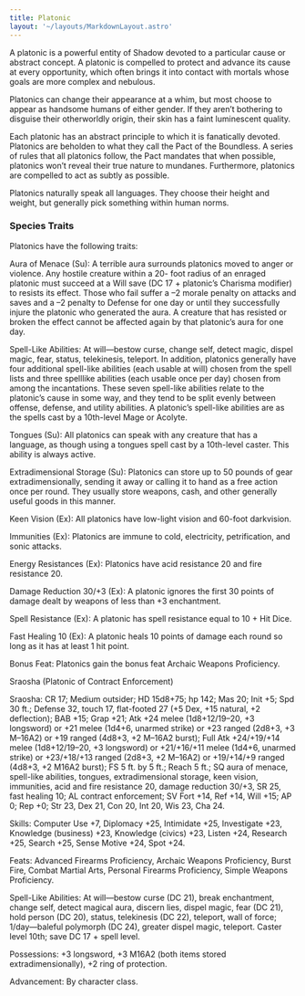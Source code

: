 ```yaml
---
title: Platonic
layout: '~/layouts/MarkdownLayout.astro'
---
```

A platonic is a powerful entity of Shadow devoted to a particular cause or
abstract concept. A platonic is compelled to protect and advance its cause at
every opportunity, which often brings it into contact with mortals whose goals
are more complex and nebulous.

Platonics can change their appearance at a whim, but most choose to appear as
handsome humans of either gender. If they aren’t bothering to disguise their
otherworldly origin, their skin has a faint luminescent quality.

Each platonic has an abstract principle to which it is fanatically devoted.
Platonics are beholden to what they call the Pact of the Boundless. A series
of rules that all platonics follow, the Pact mandates that when possible,
platonics won’t reveal their true nature to mundanes. Furthermore, platonics
are compelled to act as subtly as possible.

Platonics naturally speak all languages. They choose their height and weight,
but generally pick something within human norms.

###  Species Traits

Platonics have the following traits:

Aura of Menace (Su): A terrible aura surrounds platonics moved to anger or
violence. Any hostile creature within a 20- foot radius of an enraged platonic
must succeed at a Will save (DC 17 + platonic’s Charisma modifier) to resists
its effect. Those who fail suffer a –2 morale penalty on attacks and saves and
a –2 penalty to Defense for one day or until they successfully injure the
platonic who generated the aura. A creature that has resisted or broken the
effect cannot be affected again by that platonic’s aura for one day.

Spell-Like Abilities: At will—bestow curse, change self, detect magic, dispel
magic, fear, status, telekinesis, teleport. In addition, platonics generally
have four additional spell-like abilities (each usable at will) chosen from
the spell lists and three spelllike abilities (each usable once per day)
chosen from among the incantations. These seven spell-like abilities relate to
the platonic’s cause in some way, and they tend to be split evenly between
offense, defense, and utility abilities. A platonic’s spell-like abilities are
as the spells cast by a 10th-level Mage or Acolyte.

Tongues (Su): All platonics can speak with any creature that has a language,
as though using a tongues spell cast by a 10th-level caster. This ability is
always active.

Extradimensional Storage (Su): Platonics can store up to 50 pounds of gear
extradimensionally, sending it away or calling it to hand as a free action
once per round. They usually store weapons, cash, and other generally useful
goods in this manner.

Keen Vision (Ex): All platonics have low-light vision and 60-foot darkvision.

Immunities (Ex): Platonics are immune to cold, electricity, petrification, and
sonic attacks.

Energy Resistances (Ex): Platonics have acid resistance 20 and fire resistance
20.

Damage Reduction 30/+3 (Ex): A platonic ignores the first 30 points of damage
dealt by weapons of less than +3 enchantment.

Spell Resistance (Ex): A platonic has spell resistance equal to 10 + Hit Dice.

Fast Healing 10 (Ex): A platonic heals 10 points of damage each round so long
as it has at least 1 hit point.

Bonus Feat: Platonics gain the bonus feat Archaic Weapons Proficiency.

Sraosha (Platonic of Contract Enforcement)

Sraosha: CR 17; Medium outsider; HD 15d8+75; hp 142; Mas 20; Init +5; Spd 30
ft.; Defense 32, touch 17, flat-footed 27 (+5 Dex, +15 natural, +2
deflection); BAB +15; Grap +21; Atk +24 melee (1d8+12/19–20, +3 longsword) or
+21 melee (1d4+6, unarmed strike) or +23 ranged (2d8+3, +3 M–16A2) or +19
ranged (4d8+3, +2 M–16A2 burst); Full Atk +24/+19/+14 melee (1d8+12/19–20, +3
longsword) or +21/+16/+11 melee (1d4+6, unarmed strike) or +23/+18/+13 ranged
(2d8+3, +2 M–16A2) or +19/+14/+9 ranged (4d8+3, +2 M16A2 burst); FS 5 ft. by 5
ft.; Reach 5 ft.; SQ aura of menace, spell-like abilities, tongues,
extradimensional storage, keen vision, immunities, acid and fire resistance
20, damage reduction 30/+3, SR 25, fast healing 10; AL contract enforcement;
SV Fort +14, Ref +14, Will +15; AP 0; Rep +0; Str 23, Dex 21, Con 20, Int 20,
Wis 23, Cha 24.

Skills: Computer Use +7, Diplomacy +25, Intimidate +25, Investigate +23,
Knowledge (business) +23, Knowledge (civics) +23, Listen +24, Research +25,
Search +25, Sense Motive +24, Spot +24.

Feats: Advanced Firearms Proficiency, Archaic Weapons Proficiency, Burst Fire,
Combat Martial Arts, Personal Firearms Proficiency, Simple Weapons
Proficiency.

Spell-Like Abilities: At will—bestow curse (DC 21), break enchantment, change
self, detect magical aura, discern lies, dispel magic, fear (DC 21), hold
person (DC 20), status, telekinesis (DC 22), teleport, wall of force;
1/day—baleful polymorph (DC 24), greater dispel magic, teleport. Caster level
10th; save DC 17 + spell level.

Possessions: +3 longsword, +3 M16A2 (both items stored extradimensionally), +2
ring of protection.

Advancement: By character class.

